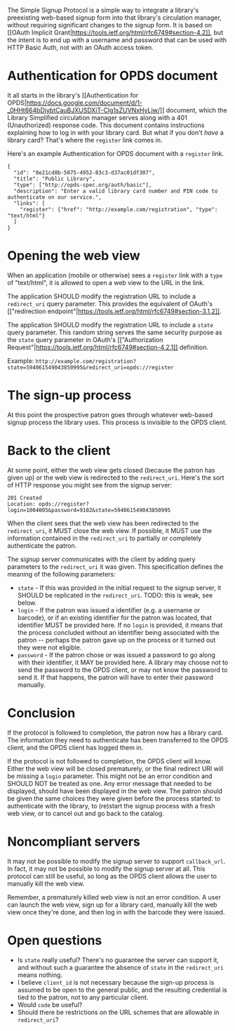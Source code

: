The Simple Signup Protocol is a simple way to integrate a library's preexisting web-based signup form into that library's circulation manager, without requiring significant changes to the signup form. It is based on [[OAuth Implicit Grant|https://tools.ietf.org/html/rfc6749#section-4.2]], but the intent is to end up with a username and password that can be used with HTTP Basic Auth, not with an OAuth access token.

# Authentication for OPDS document

It all starts in the library's [[Authentication for OPDS|https://docs.google.com/document/d/1-_0HHt664bDjybtCauBJXUSDXiT-Clg1sZUVNxHyLjw/]] document, which the Library Simplified circulation manager serves along with a 401 (Unauthorized) response code. This document contains instructions explaining how to log in with your library card. But what if you don't _have_ a library card? That's where the `register` link comes in.

Here's an example Authentication for OPDS document with a `register` link.

```
{
  "id": "8e21cd8b-5075-4952-83c3-d37ac01df307",
  "title": "Public Library",
  "type": ["http://opds-spec.org/auth/basic"],
  "description": "Enter a valid library card number and PIN code to authenticate on our service.",
  "links": [
    "register": {"href": "http://example.com/registration", "type": "text/html"}
  ]
}
```

# Opening the web view

When an application (mobile or otherwise) sees a `register` link with a `type` of "text/html", it is allowed to open a web view to the URL in the link.

The application SHOULD modify the registration URL to include a `redirect_uri` query parameter. This provides the equivalent of OAuth's [["redirection endpoint"|https://tools.ietf.org/html/rfc6749#section-3.1.2]].

The application SHOULD modify the registration URL to include a `state` query parameter. This random string serves the same security purpose as the `state` query parameter in OAuth's [["Authorization Request"|https://tools.ietf.org/html/rfc6749#section-4.2.1]] definition.

Example: `http://example.com/registration?state=594061549043850995&redirect_uri=opds://register`

# The sign-up process

At this point the prospective patron goes through whatever web-based signup process the library uses. This process is invisible to the OPDS client.

# Back to the client

At some point, either the web view gets closed (because the patron has given up) or the web view is redirected to the `redirect_uri`. Here's the sort of HTTP response you might see from the signup server:

```
201 Created
Location: opds://register?login=1004005&password=9102&state=594061549043850995
```

When the client sees that the web view has been redirected to the `redirect_uri`, it MUST close the web view. If possible, it MUST use the information contained in the `redirect_uri` to partially or completely authenticate the patron.

The signup server communicates with the client by adding query parameters to the `redirect_uri` it was given. This specification defines the meaning of the following parameters:

* `state` - If this was provided in the initial request to the signup server, it SHOULD be replicated in the `redirect_uri`. TODO: this is weak, see below.
* `login` - If the patron was issued a identifier (e.g. a username or barcode), or if an existing identifier for the patron was located, that identifier MUST be provided here. If no `login` is provided, it means that the process concluded without an identifier being associated with the patron -- perhaps the patron gave up on the process or it turned out they were not eligible.
* `password` - If the patron chose or was issued a password to go along with their identifier, it MAY be provided here. A library may choose not to send the password to the OPDS client, or may not know the password to send it. If that happens, the patron will have to enter their password manually.

# Conclusion

If the protocol is followed to completion, the patron now has a library card. The information they need to authenticate has been transferred to the OPDS client, and the OPDS client has logged them in.

If the protocol is not followed to completion, the OPDS client will know. Either the web view will be closed prematurely, or the final redirect URI will be missing a `login` parameter. This might not be an error condition and SHOULD NOT be treated as one. Any error message that needed to be displayed, should have been displayed in the web view. The patron should be given the same choices they were given before the process started: to authenticate with the library, to (re)start the signup process with a fresh web view, or to cancel out and go back to the catalog.

# Noncompliant servers

It may not be possible to modify the signup server to support `callback_url`. In fact, it may not be possible to modify the signup server at all. This protocol can still be useful, so long as the OPDS client allows the user to manually kill the web view. 

Remember, a prematurely killed web view is not an error condition. A user can launch the web view, sign up for a library card, manually kill the web view once they're done, and then log in with the barcode they were issued.

# Open questions

* Is `state` really useful? There's no guarantee the server can support it, and without such a guarantee the absence of `state` in the `redirect_uri` means nothing.
* I believe `client_id` is not necessary because the sign-up process is assumed to be open to the general public, and the resulting credential is tied to the patron, not to any particular client.
* Would `code` be useful?
* Should there be restrictions on the URL schemes that are allowable in `redirect_uri`?